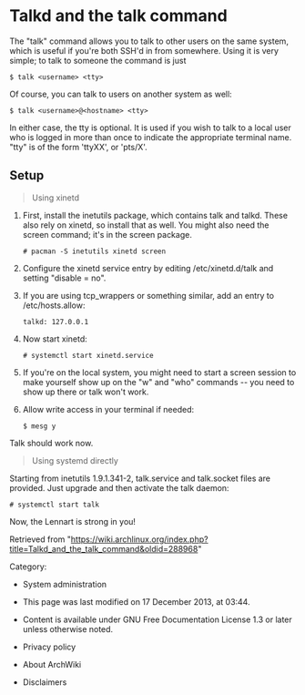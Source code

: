 Talkd and the talk command
==========================

The "talk" command allows you to talk to other users on the same system,
which is useful if you're both SSH'd in from somewhere. Using it is very
simple; to talk to someone the command is just

    $ talk <username> <tty>

Of course, you can talk to users on another system as well:

    $ talk <username>@<hostname> <tty>

In either case, the tty is optional. It is used if you wish to talk to a
local user who is logged in more than once to indicate the appropriate
terminal name. "tty" is of the form 'ttyXX', or 'pts/X'.

Setup
-----

> Using xinetd

1.  First, install the inetutils package, which contains talk and talkd.
    These also rely on xinetd, so install that as well. You might also
    need the screen command; it's in the screen package.

        # pacman -S inetutils xinetd screen

2.  Configure the xinetd service entry by editing /etc/xinetd.d/talk and
    setting "disable = no".
3.  If you are using tcp_wrappers or something similar, add an entry to
    /etc/hosts.allow:

        talkd: 127.0.0.1

4.  Now start xinetd:

        # systemctl start xinetd.service

5.  If you're on the local system, you might need to start a screen
    session to make yourself show up on the "w" and "who" commands --
    you need to show up there or talk won't work.
6.  Allow write access in your terminal if needed:

        $ mesg y

Talk should work now.

> Using systemd directly

Starting from inetutils 1.9.1.341-2, talk.service and talk.socket files
are provided. Just upgrade and then activate the talk daemon:

    # systemctl start talk

Now, the Lennart is strong in you!

Retrieved from
"https://wiki.archlinux.org/index.php?title=Talkd_and_the_talk_command&oldid=288968"

Category:

-   System administration

-   This page was last modified on 17 December 2013, at 03:44.
-   Content is available under GNU Free Documentation License 1.3 or
    later unless otherwise noted.
-   Privacy policy
-   About ArchWiki
-   Disclaimers
